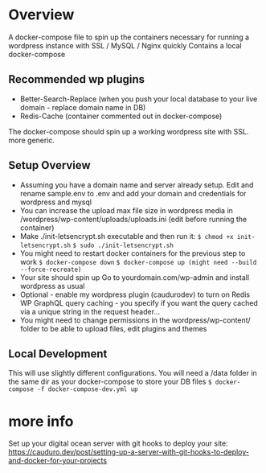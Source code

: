 # Overview
A docker-compose file to spin up the containers necessary for running a wordpress instance with SSL / MySQL / Nginx quickly
Contains a local docker-compose

## Recommended wp plugins 
- Better-Search-Replace (when you push your local database to your live domain - replace domain name in DB)
- Redis-Cache (container commented out in docker-compose)

The docker-compose should spin up a working wordpress site with SSL. more generic.

## Setup Overview
- Assuming you have a domain name and server already setup. Edit and rename sample.env to .env and add your domain and credentials for wordpress and mysql
- You can increase the upload max file size in wordpress media in /wordpress/wp-content/uploads/uploads.ini (edit before running the container)
- Make ./init-letsencrypt.sh executable and then run it:
```$ chmod +x init-letsencrypt.sh```
```$ sudo ./init-letsencrypt.sh```
- You might need to restart docker containers for the previous step to work
```$ docker-compose down```
```$ docker-compose up (might need --build --force-recreate)```
- Your site should spin up  Go to yourdomain.com/wp-admin and install wordpress as usual
- Optional - enable my wordpress plugin (caudurodev) to turn on Redis WP GraphQL query caching - you specify if you want the query cached via a unique string in the request header...
- You might need to change permissions in the wordpress/wp-content/ folder to be able to upload files, edit plugins and themes


## Local Development
This will use slightly different configurations. You will need a /data folder in the same dir as your docker-compose to store your DB files
```$ docker-compose -f docker-compose-dev.yml up```

# more info
Set up your digital ocean server with git hooks to deploy your site:
https://cauduro.dev/post/setting-up-a-server-with-git-hooks-to-deploy-and-docker-for-your-projects

 

